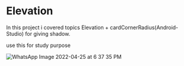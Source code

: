 # Elevation
In this project i covered topics Elevation + cardCornerRadius(Android-Studio) for giving shadow.

use this for study purpose


![WhatsApp Image 2022-04-25 at 6 37 35 PM](https://user-images.githubusercontent.com/101108540/165095583-2555961e-f676-4ecb-bd60-74bb26877bcd.jpeg)



